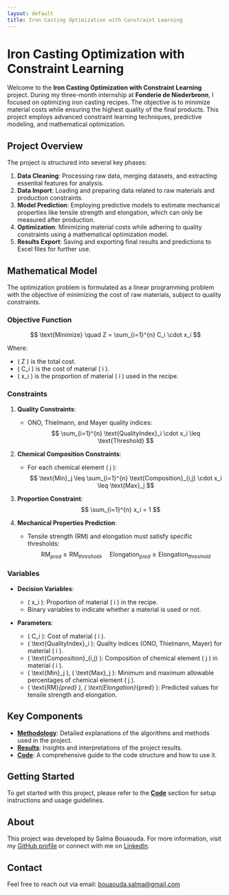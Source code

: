 ```yaml
---
layout: default
title: Iron Casting Optimization with Constraint Learning
---
```


# Iron Casting Optimization with Constraint Learning

Welcome to the **Iron Casting Optimization with Constraint Learning** project. During my three-month internship at **Fonderie de Niederbronn**, I focused on optimizing iron casting recipes. The objective is to minimize material costs while ensuring the highest quality of the final products. This project employs advanced constraint learning techniques, predictive modeling, and mathematical optimization.

## Project Overview

The project is structured into several key phases:

1. **Data Cleaning**: Processing raw data, merging datasets, and extracting essential features for analysis.
2. **Data Import**: Loading and preparing data related to raw materials and production constraints.
3. **Model Prediction**: Employing predictive models to estimate mechanical properties like tensile strength and elongation, which can only be measured after production.
4. **Optimization**: Minimizing material costs while adhering to quality constraints using a mathematical optimization model.
5. **Results Export**: Saving and exporting final results and predictions to Excel files for further use.

## Mathematical Model

The optimization problem is formulated as a linear programming problem with the objective of minimizing the cost of raw materials, subject to quality constraints.

### Objective Function

$$
\text{Minimize} \quad Z = \sum_{i=1}^{n} C_i \cdot x_i
$$

Where:

- \( Z \) is the total cost.
- \( C_i \) is the cost of material \( i \).
- \( x_i \) is the proportion of material \( i \) used in the recipe.

### Constraints

1. **Quality Constraints**:
   - ONO, Thielmann, and Mayer quality indices:
   $$
   \sum_{i=1}^{n} \text{QualityIndex}_i \cdot x_i \leq \text{Threshold}
   $$

2. **Chemical Composition Constraints**:
   - For each chemical element \( j \):
   $$
   \text{Min}_j \leq \sum_{i=1}^{n} \text{Composition}_{i,j} \cdot x_i \leq \text{Max}_j
   $$

3. **Proportion Constraint**:
   $$
   \sum_{i=1}^{n} x_i = 1
   $$

4. **Mechanical Properties Prediction**:
   - Tensile strength (RM) and elongation must satisfy specific thresholds:
   $$
   \text{RM}_{pred} \geq \text{RM}_{threshold}, \quad \text{Elongation}_{pred} \geq \text{Elongation}_{threshold}
   $$

### Variables

- **Decision Variables**:
  - \( x_i \): Proportion of material \( i \) in the recipe.
  - Binary variables to indicate whether a material is used or not.

- **Parameters**:
  - \( C_i \): Cost of material \( i \).
  - \( \text{QualityIndex}_i \): Quality indices (ONO, Thielmann, Mayer) for material \( i \).
  - \( \text{Composition}_{i,j} \): Composition of chemical element \( j \) in material \( i \).
  - \( \text{Min}_j \), \( \text{Max}_j \): Minimum and maximum allowable percentages of chemical element \( j \).
  - \( \text{RM}_{pred} \), \( \text{Elongation}_{pred} \): Predicted values for tensile strength and elongation.

## Key Components

- **[Methodology](methodology.md)**: Detailed explanations of the algorithms and methods used in the project.
- **[Results](results.md)**: Insights and interpretations of the project results.
- **[Code](code.md)**: A comprehensive guide to the code structure and how to use it.

## Getting Started

To get started with this project, please refer to the **[Code](code.md)** section for setup instructions and usage guidelines.

## About

This project was developed by Salma Bouaouda. For more information, visit my [GitHub profile](https://github.com/salma-svg) or connect with me on [LinkedIn](https://linkedin.com/in/your-profile).

## Contact

Feel free to reach out via email: [bouaouda.salma@gmail.com](mailto:bouaouda.salma@gmail.com)
